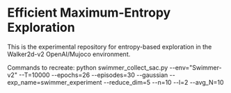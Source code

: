 # Efficient Maximum-Entropy Exploration

This is the experimental repository for entropy-based exploration in the Walker2d-v2 OpenAI/Mujoco environment. 

Commands to recreate:
python swimmer_collect_sac.py --env="Swimmer-v2" --T=10000 --epochs=26 --episodes=30 --gaussian --exp_name=swimmer_experiment --reduce_dim=5 --n=10 --l=2 --avg_N=10
